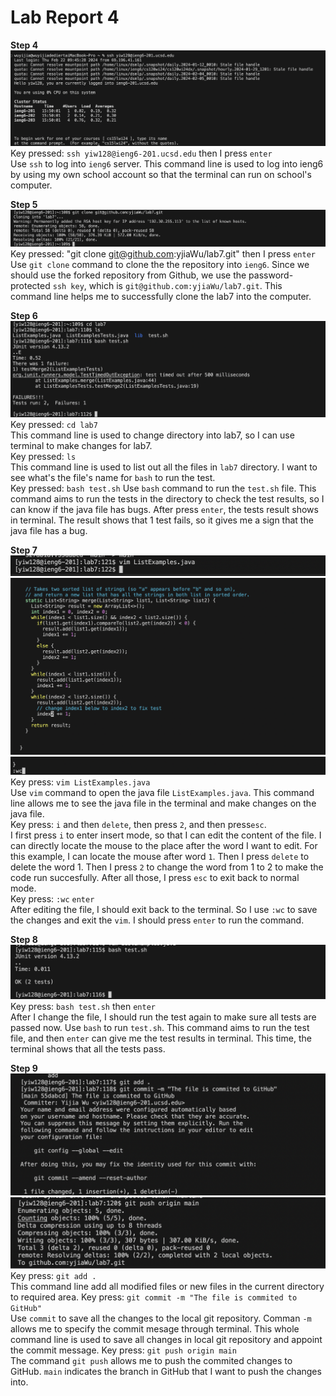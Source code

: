 # Lab Report 4
**Step 4**
![image1](Labreport4_4.png)<br>
Key pressed: `ssh yiw128@ieng6-201.ucsd.edu` then I press `enter` <br>
Use `ssh` to log into `ieng6` server. This command line is used to log into ieng6 by using my own school account so that the terminal can run on school's computer.<br>

**Step 5**
![image2](Labreport4_5.png)<br>
Key pressed: "git clone git@github.com:yjiaWu/lab7.git" then I press `enter`<br>
Use `git clone` command to clone the the repository into `ieng6`. Since we should use the forked repository from Github, we use the password-protected `ssh key`, which is `git@github.com:yjiaWu/lab7.git`. This command line helps me to successfully clone the lab7 into the computer.<br>

**Step 6**
![image3](Labreport4_6.png)<br>
Key pressed: `cd lab7`<br>
This command line is used to change directory into lab7, so I can use terminal to make changes for lab7.<br>
Key pressed: `ls`<br>
This command line is used to list out all the files in `lab7` directory. I want to see what's the file's name for `bash` to run the test.<br>
Key pressed: `bash test.sh`
Use `bash` command to run the `test.sh` file. This command aims to run the tests in the directory to check the test results, so I can know if the java file has bugs. After press `enter`, the tests result shows in terminal. The result shows that 1 test fails, so it gives me a sign that the java file has a bug. <br> 

**Step 7**
![image6](Labreport4_7.3.png)<br>
![image4](Labreport4_7.png)<br>
![image5](Labreport4_7.2.png)<br>
Key press: `vim ListExamples.java`<br>
Use `vim` command to open the java file `ListExamples.java`. This command line allows me to see the java file in the terminal and make changes on the java file.<br>
Key press: `i` and then `delete`, then press `2`, and then press`esc`. <br>
I first press `i` to enter insert mode, so that I can edit the content of the file. I can directly locate the mouse to the place after the word I want to edit. For this example, I can locate the mouse after word `1`. Then I press `delete` to delete the word 1. Then I press `2` to change the word from 1 to 2 to make the code run succesfully. After all those, I press `esc` to exit back to normal mode. <br>
Key press: `:wc` `enter`<br>
After editing the file, I should exit back to the terminal. So I use `:wc` to save the changes and exit the `vim`. I should press `enter` to run the command. <br>

**Step 8**
![image7](Labreport4_8.jpg)<br>
Key press: `bash test.sh` then `enter`<br>
After I change the file, I should run the test again to make sure all tests are passed now. Use `bash` to run `test.sh`. This command aims to run the test file, and then `enter` can give me the test results in terminal. This time, the terminal shows that all the tests pass.<br>

**Step 9**
![image8](Labreport4_9.1.png)<br>
![image9](Labreport4_9.2.png)<br>
Key press: `git add .`<br>
This command line add all modified files or new files in the current directory to required area. 
Key press: `git commit -m "The file is commited to GitHub"`<br>
Use `commit` to save all the changes to the local git repository. Comman `-m` allows me to specify the commit mesage through terminal. This whole command line is used to save all changes in local git repository and appoint the commit message. 
Key press: `git push origin main`<br>
The command `git push` allows me to push the commited changes to GitHub. `main` indicates the branch in GitHub that I want to push the changes into. 




